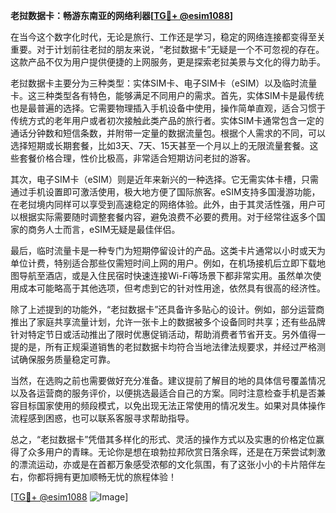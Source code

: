 **老挝数据卡：畅游东南亚的网络利器[[TG💪+ @esim1088](https://t.me/s/esim1088)]**

在当今这个数字化时代，无论是旅行、工作还是学习，稳定的网络连接都变得至关重要。对于计划前往老挝的朋友来说，“老挝数据卡”无疑是一个不可忽视的存在。这款产品不仅为用户提供便捷的上网服务，更是探索老挝美景与文化的得力助手。

老挝数据卡主要分为三种类型：实体SIM卡、电子SIM卡（eSIM）以及临时流量卡。这三种类型各有特色，能够满足不同用户的需求。首先，实体SIM卡是最传统也是最普遍的选择。它需要物理插入手机设备中使用，操作简单直观，适合习惯于传统方式的老年用户或者初次接触此类产品的旅行者。实体SIM卡通常包含一定的通话分钟数和短信条数，并附带一定量的数据流量包。根据个人需求的不同，可以选择短期或长期套餐，比如3天、7天、15天甚至一个月以上的无限流量套餐。这些套餐价格合理，性价比极高，非常适合短期访问老挝的游客。

其次，电子SIM卡（eSIM）则是近年来新兴的一种选择。它无需实体卡槽，只需通过手机设置即可激活使用，极大地方便了国际旅客。eSIM支持多国漫游功能，在老挝境内同样可以享受到高速稳定的网络体验。此外，由于其灵活性强，用户可以根据实际需要随时调整套餐内容，避免浪费不必要的费用。对于经常往返多个国家的商务人士而言，eSIM无疑是最佳伴侣。

最后，临时流量卡是一种专门为短期停留设计的产品。这类卡片通常以小时或天为单位计费，特别适合那些仅需短时间上网的用户。例如，在机场接机后立即下载地图导航至酒店，或是入住民宿时快速连接Wi-Fi等场景下都非常实用。虽然单次使用成本可能略高于其他选项，但考虑到它的针对性用途，依然具有很高的经济性。

除了上述提到的功能外，“老挝数据卡”还具备许多贴心的设计。例如，部分运营商推出了家庭共享流量计划，允许一张卡上的数据被多个设备同时共享；还有些品牌针对特定节日或活动推出了限时优惠促销活动，帮助消费者节省开支。另外值得一提的是，所有正规渠道销售的老挝数据卡均符合当地法律法规要求，并经过严格测试确保服务质量稳定可靠。

当然，在选购之前也需要做好充分准备。建议提前了解目的地的具体信号覆盖情况以及各运营商的服务评价，以便挑选最适合自己的方案。同时注意检查手机是否兼容目标国家使用的频段模式，以免出现无法正常使用的情况发生。如果对具体操作流程感到困惑，也可以联系客服寻求帮助指导。

总之，“老挝数据卡”凭借其多样化的形式、灵活的操作方式以及实惠的价格定位赢得了众多用户的青睐。无论你是想在琅勃拉邦欣赏日落余晖，还是在万荣尝试刺激的漂流运动，亦或是在首都万象感受浓郁的文化氛围，有了这张小小的卡片陪伴左右，你都将拥有更加顺畅无忧的旅程体验！

[[TG💪+ @esim1088](https://t.me/s/esim1088) ![Image](https://i.postimg.cc/4NQfJmqS/Snipaste-2025-05-13-00-14-12.png)]